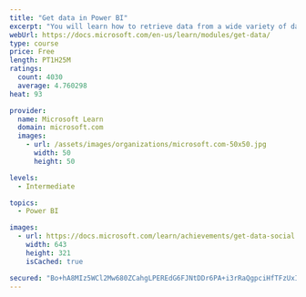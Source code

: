 ```yaml
---
title: "Get data in Power BI"
excerpt: "You will learn how to retrieve data from a wide variety of data sources, including Microsoft Excel, relational databases, and NoSQL data stores. You will also learn how to improve performance while retrieving data."
webUrl: https://docs.microsoft.com/en-us/learn/modules/get-data/
type: course
price: Free
length: PT1H25M
ratings:
  count: 4030
  average: 4.760298
heat: 93

provider:
  name: Microsoft Learn
  domain: microsoft.com
  images:
    - url: /assets/images/organizations/microsoft.com-50x50.jpg
      width: 50
      height: 50

levels:
  - Intermediate

topics:
  - Power BI

images:
  - url: https://docs.microsoft.com/learn/achievements/get-data-social.png
    width: 643
    height: 321
    isCached: true

secured: "Bo+hA8MIz5WCl2Mw680ZCahgLPEREdG6FJNtDDr6PA+i3rRaQgpciHfTFzUxIMYh1FJ3dHsac4hUXox9omgRz2ClCUEwpHGst/MJpbl2VeI46ltwAnygAMUHVPue/y9+V+sSIrh6wbqEnPjD97+hqdLVoWb1EJDeOAX+4qWxkrBQRafnapZNnxnzrp0BytkEM3Zr3/oJ2ap+DyTUt6sJRgTrK7K+cTnVME/iMB8p/VAIhwG990z7Dm9Lwy1C/QLrcWEhHUvWh6FqC2/N1u+50K4nUBEgO14ZA0nzIrWev9oKkCWhavw6LuzgONIt2TTy0+0T29JrArEQNdbvuIGXp8Yopi4wkYugvWg47HQNcLO8kTv7cJhCGQblQhWId2nlTy5dbG7Z+CE9ZQulJN12zHTOBRUSYNoS1ePyKwMlh7M=;eu/+QeNObsJuO88mzje5Sg=="
---
```


